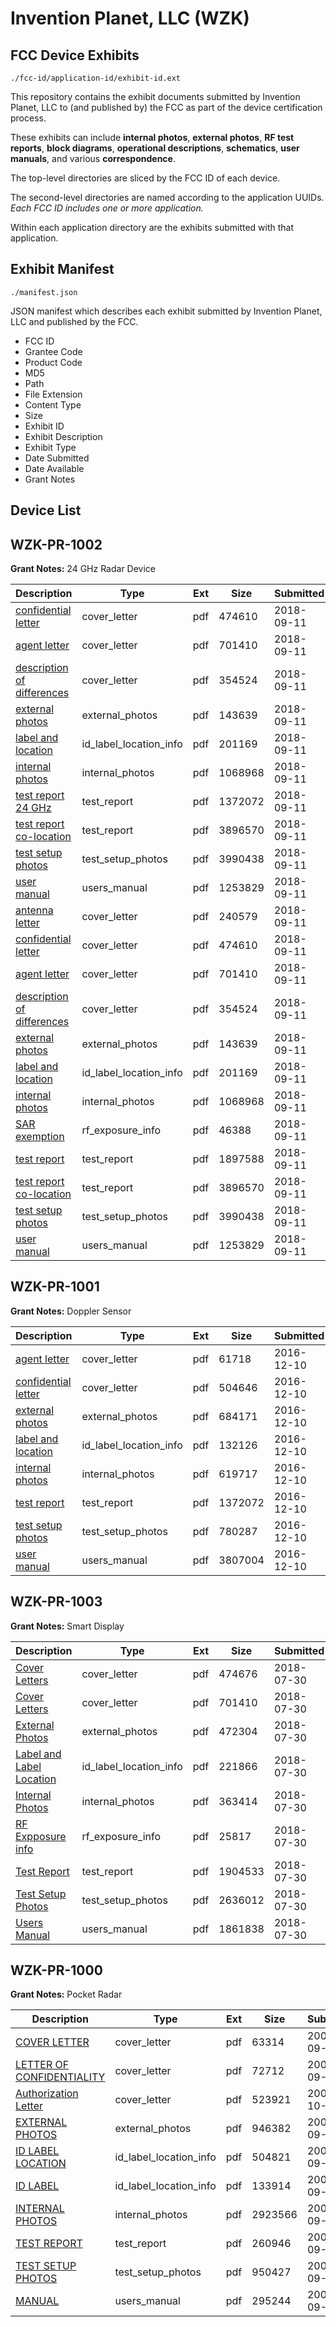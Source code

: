# Invention Planet, LLC (WZK)
## FCC Device Exhibits

```
./fcc-id/application-id/exhibit-id.ext
```

This repository contains the exhibit documents submitted by Invention Planet, LLC to (and published by) the FCC as part of the device certification process.

These exhibits can include **internal photos**, **external photos**, **RF test reports**, **block diagrams**, **operational descriptions**, **schematics**, **user manuals**, and various **correspondence**.

The top-level directories are sliced by the FCC ID of each device.

The second-level directories are named according to the application UUIDs. *Each FCC ID includes one or more application.*

Within each application directory are the exhibits submitted with that application. 

## Exhibit Manifest

```
./manifest.json
```

JSON manifest which describes each exhibit submitted by Invention Planet, LLC and published by the FCC.

- FCC ID
- Grantee Code
- Product Code
- MD5
- Path
- File Extension
- Content Type
- Size
- Exhibit ID
- Exhibit Description
- Exhibit Type
- Date Submitted
- Date Available
- Grant Notes

## Device List
## WZK-PR-1002
**Grant Notes:** 24 GHz Radar Device

| Description | Type | Ext | Size | Submitted | Available |
| ----------- | ---- | --- | ---- | --------- | --------- |
| [confidential letter](WZK-PR-1002/a9f5798d3ff8807ae07ddd96f267ca1a/3999643.pdf) | cover_letter | pdf | 474610 | 2018-09-11 | 2018-09-11 |
| [agent letter](WZK-PR-1002/a9f5798d3ff8807ae07ddd96f267ca1a/3943416.pdf) | cover_letter | pdf | 701410 | 2018-09-11 | 2018-09-11 |
| [description of differences](WZK-PR-1002/a9f5798d3ff8807ae07ddd96f267ca1a/3999645.pdf) | cover_letter | pdf | 354524 | 2018-09-11 | 2018-09-11 |
| [external photos](WZK-PR-1002/a9f5798d3ff8807ae07ddd96f267ca1a/3999646.pdf) | external_photos | pdf | 143639 | 2018-09-11 | 2018-09-11 |
| [label and location](WZK-PR-1002/a9f5798d3ff8807ae07ddd96f267ca1a/3999647.pdf) | id_label_location_info | pdf | 201169 | 2018-09-11 | 2018-09-11 |
| [internal photos](WZK-PR-1002/a9f5798d3ff8807ae07ddd96f267ca1a/3999648.pdf) | internal_photos | pdf | 1068968 | 2018-09-11 | 2018-09-11 |
| [test report 24 GHz](WZK-PR-1002/a9f5798d3ff8807ae07ddd96f267ca1a/3224201.pdf) | test_report | pdf | 1372072 | 2018-09-11 | 2018-09-11 |
| [test report co-location](WZK-PR-1002/a9f5798d3ff8807ae07ddd96f267ca1a/3999653.pdf) | test_report | pdf | 3896570 | 2018-09-11 | 2018-09-11 |
| [test setup photos](WZK-PR-1002/a9f5798d3ff8807ae07ddd96f267ca1a/3999654.pdf) | test_setup_photos | pdf | 3990438 | 2018-09-11 | 2018-09-11 |
| [user manual](WZK-PR-1002/a9f5798d3ff8807ae07ddd96f267ca1a/3999655.pdf) | users_manual | pdf | 1253829 | 2018-09-11 | 2018-09-11 |
| [antenna letter](WZK-PR-1002/5493d46279f8b871048cbb88eb3a0d0d/3999642.pdf) | cover_letter | pdf | 240579 | 2018-09-11 | 2018-09-11 |
| [confidential letter](WZK-PR-1002/5493d46279f8b871048cbb88eb3a0d0d/3999643.pdf) | cover_letter | pdf | 474610 | 2018-09-11 | 2018-09-11 |
| [agent letter](WZK-PR-1002/5493d46279f8b871048cbb88eb3a0d0d/3943416.pdf) | cover_letter | pdf | 701410 | 2018-09-11 | 2018-09-11 |
| [description of differences](WZK-PR-1002/5493d46279f8b871048cbb88eb3a0d0d/3999645.pdf) | cover_letter | pdf | 354524 | 2018-09-11 | 2018-09-11 |
| [external photos](WZK-PR-1002/5493d46279f8b871048cbb88eb3a0d0d/3999646.pdf) | external_photos | pdf | 143639 | 2018-09-11 | 2018-09-11 |
| [label and location](WZK-PR-1002/5493d46279f8b871048cbb88eb3a0d0d/3999647.pdf) | id_label_location_info | pdf | 201169 | 2018-09-11 | 2018-09-11 |
| [internal photos](WZK-PR-1002/5493d46279f8b871048cbb88eb3a0d0d/3999648.pdf) | internal_photos | pdf | 1068968 | 2018-09-11 | 2018-09-11 |
| [SAR exemption](WZK-PR-1002/5493d46279f8b871048cbb88eb3a0d0d/3999650.pdf) | rf_exposure_info | pdf | 46388 | 2018-09-11 | 2018-09-11 |
| [test report](WZK-PR-1002/5493d46279f8b871048cbb88eb3a0d0d/3999652.pdf) | test_report | pdf | 1897588 | 2018-09-11 | 2018-09-11 |
| [test report co-location](WZK-PR-1002/5493d46279f8b871048cbb88eb3a0d0d/3999653.pdf) | test_report | pdf | 3896570 | 2018-09-11 | 2018-09-11 |
| [test setup photos](WZK-PR-1002/5493d46279f8b871048cbb88eb3a0d0d/3999654.pdf) | test_setup_photos | pdf | 3990438 | 2018-09-11 | 2018-09-11 |
| [user manual](WZK-PR-1002/5493d46279f8b871048cbb88eb3a0d0d/3999655.pdf) | users_manual | pdf | 1253829 | 2018-09-11 | 2018-09-11 |
## WZK-PR-1001
**Grant Notes:** Doppler Sensor

| Description | Type | Ext | Size | Submitted | Available |
| ----------- | ---- | --- | ---- | --------- | --------- |
| [agent letter](WZK-PR-1001/e5aa36192690a499d79c1c41240f7e26/3224193.pdf) | cover_letter | pdf | 61718 | 2016-12-10 | 2016-12-13 |
| [confidential letter](WZK-PR-1001/e5aa36192690a499d79c1c41240f7e26/3224194.pdf) | cover_letter | pdf | 504646 | 2016-12-10 | 2016-12-13 |
| [external photos](WZK-PR-1001/e5aa36192690a499d79c1c41240f7e26/3224195.pdf) | external_photos | pdf | 684171 | 2016-12-10 | 2016-12-13 |
| [label and location](WZK-PR-1001/e5aa36192690a499d79c1c41240f7e26/3224196.pdf) | id_label_location_info | pdf | 132126 | 2016-12-10 | 2016-12-13 |
| [internal photos](WZK-PR-1001/e5aa36192690a499d79c1c41240f7e26/3224197.pdf) | internal_photos | pdf | 619717 | 2016-12-10 | 2016-12-13 |
| [test report](WZK-PR-1001/e5aa36192690a499d79c1c41240f7e26/3224201.pdf) | test_report | pdf | 1372072 | 2016-12-10 | 2016-12-13 |
| [test setup photos](WZK-PR-1001/e5aa36192690a499d79c1c41240f7e26/3224202.pdf) | test_setup_photos | pdf | 780287 | 2016-12-10 | 2016-12-13 |
| [user manual](WZK-PR-1001/e5aa36192690a499d79c1c41240f7e26/3224203.pdf) | users_manual | pdf | 3807004 | 2016-12-10 | 2016-12-13 |
## WZK-PR-1003
**Grant Notes:** Smart Display

| Description | Type | Ext | Size | Submitted | Available |
| ----------- | ---- | --- | ---- | --------- | --------- |
| [Cover  Letters](WZK-PR-1003/d8380b46dfb0bec1476d8f6be50ac166/3943415.pdf) | cover_letter | pdf | 474676 | 2018-07-30 | 2018-07-30 |
| [Cover  Letters](WZK-PR-1003/d8380b46dfb0bec1476d8f6be50ac166/3943416.pdf) | cover_letter | pdf | 701410 | 2018-07-30 | 2018-07-30 |
| [External Photos](WZK-PR-1003/d8380b46dfb0bec1476d8f6be50ac166/3943417.pdf) | external_photos | pdf | 472304 | 2018-07-30 | 2018-07-30 |
| [Label and Label Location](WZK-PR-1003/d8380b46dfb0bec1476d8f6be50ac166/3943419.pdf) | id_label_location_info | pdf | 221866 | 2018-07-30 | 2018-07-30 |
| [Internal Photos](WZK-PR-1003/d8380b46dfb0bec1476d8f6be50ac166/3943418.pdf) | internal_photos | pdf | 363414 | 2018-07-30 | 2018-07-30 |
| [RF Expposure info](WZK-PR-1003/d8380b46dfb0bec1476d8f6be50ac166/3943423.pdf) | rf_exposure_info | pdf | 25817 | 2018-07-30 | 2018-07-30 |
| [Test Report](WZK-PR-1003/d8380b46dfb0bec1476d8f6be50ac166/3943426.pdf) | test_report | pdf | 1904533 | 2018-07-30 | 2018-07-30 |
| [Test Setup Photos](WZK-PR-1003/d8380b46dfb0bec1476d8f6be50ac166/3943425.pdf) | test_setup_photos | pdf | 2636012 | 2018-07-30 | 2018-07-30 |
| [Users Manual](WZK-PR-1003/d8380b46dfb0bec1476d8f6be50ac166/3943427.pdf) | users_manual | pdf | 1861838 | 2018-07-30 | 2018-07-30 |
## WZK-PR-1000
**Grant Notes:** Pocket Radar

| Description | Type | Ext | Size | Submitted | Available |
| ----------- | ---- | --- | ---- | --------- | --------- |
| [COVER LETTER](WZK-PR-1000/fd147ae6baed59273eeb569b6856af23/1174144.pdf) | cover_letter | pdf | 63314 | 2009-09-23 | 2009-10-28 |
| [LETTER OF CONFIDENTIALITY](WZK-PR-1000/fd147ae6baed59273eeb569b6856af23/1174145.pdf) | cover_letter | pdf | 72712 | 2009-09-23 | 2009-10-28 |
| [Authorization Letter](WZK-PR-1000/fd147ae6baed59273eeb569b6856af23/1179812.pdf) | cover_letter | pdf | 523921 | 2009-10-02 | 2009-10-28 |
| [EXTERNAL PHOTOS](WZK-PR-1000/fd147ae6baed59273eeb569b6856af23/1174149.pdf) | external_photos | pdf | 946382 | 2009-09-23 | 2009-10-28 |
| [ID LABEL LOCATION](WZK-PR-1000/fd147ae6baed59273eeb569b6856af23/1174152.pdf) | id_label_location_info | pdf | 504821 | 2009-09-23 | 2009-10-28 |
| [ID LABEL](WZK-PR-1000/fd147ae6baed59273eeb569b6856af23/1174153.pdf) | id_label_location_info | pdf | 133914 | 2009-09-23 | 2009-10-28 |
| [INTERNAL PHOTOS](WZK-PR-1000/fd147ae6baed59273eeb569b6856af23/1174150.pdf) | internal_photos | pdf | 2923566 | 2009-09-23 | 2009-10-28 |
| [TEST  REPORT](WZK-PR-1000/fd147ae6baed59273eeb569b6856af23/1174155.pdf) | test_report | pdf | 260946 | 2009-09-23 | 2009-10-28 |
| [TEST SETUP PHOTOS](WZK-PR-1000/fd147ae6baed59273eeb569b6856af23/1174151.pdf) | test_setup_photos | pdf | 950427 | 2009-09-23 | 2009-10-28 |
| [MANUAL](WZK-PR-1000/fd147ae6baed59273eeb569b6856af23/1174154.pdf) | users_manual | pdf | 295244 | 2009-09-23 | 2009-10-28 |
